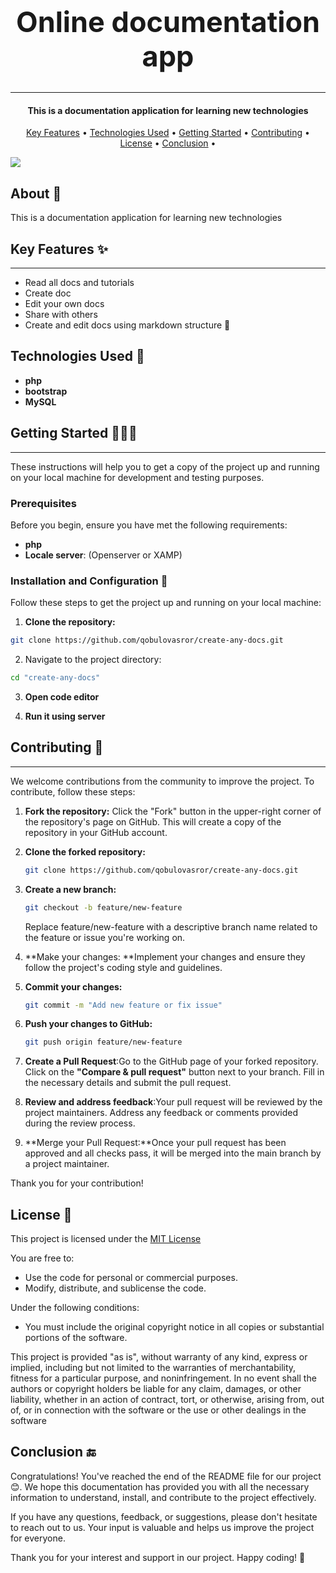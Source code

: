 <!-- Project name -->
<h1  align="center"  style="font-size: 45px">
<center>Online documentation app</center>
</h1>
<hr>
<!-- Description -->
<h4 align="center">This is a documentation application for learning new technologies</h4>

  <!--menu-->
<p align="center">
  <a href="#key-features-">Key Features</a> •
  <a href="#technologies-used-">Technologies Used</a> •
  <a href="#getting-started-">Getting Started</a> •
  <a href="#contributing-">Contributing</a> •
  <a href="#license-">License</a> •
  <a href="#conclusion-">Conclusion</a> •
</p>
  
<!-- You can put pictures, gifs, screenshots or videos for the program here  -->
<img src="https://github.com/qobulovasror/create-any-docs/assets/71517683/52f69cd3-a2d4-41fc-a3ab-125ffd079a64">

<!-- About -->

## About 📖

This is a documentation application for learning new technologies

  <!-- Key Features -->

## Key Features ✨

---

- Read all docs and tutorials
- Create doc
- Edit your own docs
- Share with others
- Create and edit docs using markdown structure 🎉


<!-- Technologies Used -->

## Technologies Used 🤖

- **php**
- **bootstrap**
- **MySQL**

## Getting Started 👨🏻‍💻

---

These instructions will help you to get a copy of the project up and running on your local machine for development and testing purposes.

### Prerequisites

Before you begin, ensure you have met the following requirements:

- **php**
- **Locale server**: (Openserver or XAMP)

### Installation and Configuration 🎯

Follow these steps to get the project up and running on your local machine:

  1. **Clone the repository:**

  ```bash
  git clone https://github.com/qobulovasror/create-any-docs.git
  ```

  2. Navigate to the project directory:

  ```bash
  cd "create-any-docs"
  ```

  3. **Open code editor**

  4. **Run it using server**

<!-- Contributing -->

## Contributing 🤝

---

We welcome contributions from the community to improve the project. To contribute, follow these steps:

1. **Fork the repository:**
   Click the "Fork" button in the upper-right corner of the repository's page on GitHub. This will create a copy of the repository in your GitHub account.

2. **Clone the forked repository:**
   ```bash
   git clone https://github.com/qobulovasror/create-any-docs.git
   ```
3. **Create a new branch:**
   ```bash
   git checkout -b feature/new-feature
   ```
   Replace feature/new-feature with a descriptive branch name related to the feature or issue you're working on.
4. **Make your changes: **Implement your changes and ensure they follow the project's coding style and guidelines.
5. **Commit your changes:**
   ```bash
   git commit -m "Add new feature or fix issue"
   ```
6. **Push your changes to GitHub:**
   ```bash
   git push origin feature/new-feature
   ```
7. **Create a Pull Request**:Go to the GitHub page of your forked repository. Click on the **"Compare & pull request"** button next to your branch. Fill in the necessary details and submit the pull request.
8. **Review and address feedback**:Your pull request will be reviewed by the project maintainers. Address any feedback or comments provided during the review process.
9. **Merge your Pull Request:**Once your pull request has been approved and all checks pass, it will be merged into the main branch by a project maintainer.

Thank you for your contribution!

<!-- License -->

## License 🧾

This project is licensed under the [MIT License](LICENSE)

You are free to:

- Use the code for personal or commercial purposes.
- Modify, distribute, and sublicense the code.

Under the following conditions:

- You must include the original copyright notice in all copies or substantial portions of the software.

This project is provided "as is", without warranty of any kind, express or implied, including but not limited to the warranties of merchantability, fitness for a particular purpose, and noninfringement. In no event shall the authors or copyright holders be liable for any claim, damages, or other liability, whether in an action of contract, tort, or otherwise, arising from, out of, or in connection with the software or the use or other dealings in the software

<!-- Conclusion -->

## Conclusion 🔚

Congratulations! You've reached the end of the README file for our project 😊. We hope this documentation has provided you with all the necessary information to understand, install, and contribute to the project effectively.

If you have any questions, feedback, or suggestions, please don't hesitate to reach out to us. Your input is valuable and helps us improve the project for everyone.

Thank you for your interest and support in our project. Happy coding! 🎉
